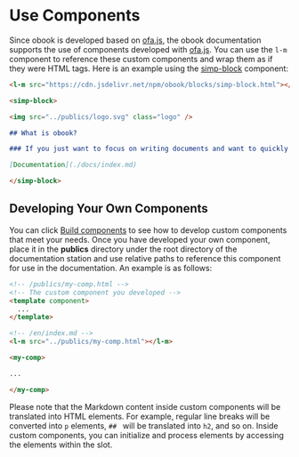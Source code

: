 # Use Components

Since obook is developed based on [ofa.js](https://ofajs.com/), the obook documentation supports the use of components developed with [ofa.js](https://ofajs.com/). You can use the `l-m` component to reference these custom components and wrap them as if they were HTML tags. Here is an example using the [simp-block](https://cdn.jsdelivr.net/npm/obook/blocks/simp-block.html) component:

```markdown
<l-m src="https://cdn.jsdelivr.net/npm/obook/blocks/simp-block.html"></l-m>

<simp-block>

<img src="../publics/logo.svg" class="logo" />

## What is obook?

### If you just want to focus on writing documents and want to quickly create free and beautiful websites, then obook is your best choice.

[Documentation](./docs/index.md)

</simp-block>
```

## Developing Your Own Components

You can click [Build components](https://ofajs.com/en/cases/simple-component.html) to see how to develop custom components that meet your needs. Once you have developed your own component, place it in the **publics** directory under the root directory of the documentation station and use relative paths to reference this component for use in the documentation. An example is as follows:

```html
<!-- /publics/my-comp.html -->
<!-- The custom component you developed -->
<template component>
  ...
</template>
```

```markdown
<!-- /en/index.md -->
<l-m src="../publics/my-comp.html"></l-m>

<my-comp>

...

</my-comp>
```

Please note that the Markdown content inside custom components will be translated into HTML elements. For example, regular line breaks will be converted into `p` elements, `## ` will be translated into `h2`, and so on. Inside custom components, you can initialize and process elements by accessing the elements within the slot.